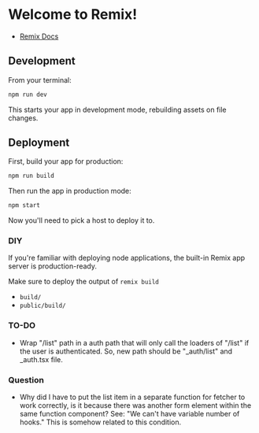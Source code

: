 # Welcome to Remix!

- [Remix Docs](https://remix.run/docs)

## Development

From your terminal:

```sh
npm run dev
```

This starts your app in development mode, rebuilding assets on file changes.

## Deployment

First, build your app for production:

```sh
npm run build
```

Then run the app in production mode:

```sh
npm start
```

Now you'll need to pick a host to deploy it to.

### DIY

If you're familiar with deploying node applications, the built-in Remix app server is production-ready.

Make sure to deploy the output of `remix build`

- `build/`
- `public/build/`

### TO-DO

- Wrap "/list" path in a auth path that will only call the loaders of "/list" if the user is authenticated. So, new path should be "_auth/list" and _auth.tsx file.

### Question

- Why did I have to put the list item in a separate function for fetcher to work correctly, is it because there was another form element within the same function component? See: "We can't have variable number of hooks." This is somehow related to this condition.